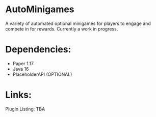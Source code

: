 # AutoMinigames
A variety of automated optional minigames for players to engage and compete in for rewards. Currently a work in progress.

# Dependencies:
- Paper 1.17
- Java 16
- PlaceholderAPI (OPTIONAL)

# Links:
Plugin Listing: TBA